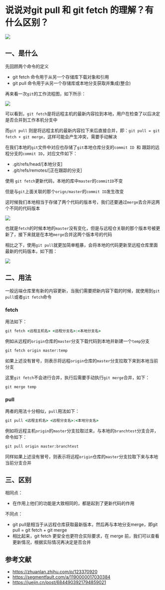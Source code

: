 # 说说对git pull 和 git fetch 的理解？有什么区别？

 ![](https://www.oss.tuwei.site/blogsImgs/fe/cc90c050-fac2-11eb-991d-334fd31f0201.png)



## 一、是什么
先回顾两个命令的定义
- git fetch 命令用于从另一个存储库下载对象和引用
- git pull 命令用于从另一个存储库或本地分支获取并集成(整合)

再来看一次`git`的工作流程图，如下所示：

 ![](https://www.oss.tuwei.site/blogsImgs/fe/d523ba60-fac2-11eb-991d-334fd31f0201.png)

可以看到，`git fetch`是将远程主机的最新内容拉到本地，用户在检查了以后决定是否合并到工作本机分支中

而`git pull` 则是将远程主机的最新内容拉下来后直接合并，即：`git pull = git fetch + git merge`，这样可能会产生冲突，需要手动解决

在我们本地的`git`文件中对应也存储了`git`本地仓库分支的`commit ID `和 跟踪的远程分支的`commit ID`，对应文件如下：

-  .git/refs/head/[本地分支]
-  .git/refs/remotes/[正在跟踪的分支]

使用 `git fetch`更新代码，本地的库中`master`的`commitID`不变

但是与`git`上面关联的那个`orign/master`的`commit ID`发生改变

这时候我们本地相当于存储了两个代码的版本号，我们还要通过`merge`去合并这两个不同的代码版本

 ![](https://www.oss.tuwei.site/blogsImgs/fe/fd23ff70-fb12-11eb-bc6f-3f06e1491664.png)

也就是`fetch`的时候本地的`master`没有变化，但是与远程仓关联的那个版本号被更新了，接下来就是在本地`merge`合并这两个版本号的代码

相比之下，使用`git pull`就更加简单粗暴，会将本地的代码更新至远程仓库里面最新的代码版本，如下图：

 ![](https://www.oss.tuwei.site/blogsImgs/fe/091b8140-fb13-11eb-bc6f-3f06e1491664.png)





## 二、用法

一般远端仓库里有新的内容更新，当我们需要把新内容下载的时候，就使用到`git pull`或者`git fetch`命令

### fetch

用法如下：

```cmd
git fetch <远程主机名> <远程分支名>:<本地分支名>
```

例如从远程的`origin`仓库的`master`分支下载代码到本地并新建一个`temp`分支

```cmd
git fetch origin master:temp
```

如果上述没有冒号，则表示将远程`origin`仓库的`master`分支拉取下来到本地当前分支

这里`git fetch`不会进行合并，执行后需要手动执行`git merge`合并，如下：

```cmd
git merge temp
```



### pull

两者的用法十分相似，`pull`用法如下：

```cmd
git pull <远程主机名> <远程分支名>:<本地分支名>
```

例如将远程主机`origin`的`master`分支拉取过来，与本地的`branchtest`分支合并，命令如下：

```cmd
git pull origin master:branchtest
```

同样如果上述没有冒号，则表示将远程`origin`仓库的`master`分支拉取下来与本地当前分支合并



## 三、区别

相同点：

- 在作用上他们的功能是大致相同的，都是起到了更新代码的作用

不同点：

- git pull是相当于从远程仓库获取最新版本，然后再与本地分支merge，即git pull = git fetch + git merge
- 相比起来，git fetch 更安全也更符合实际要求，在 merge 前，我们可以查看更新情况，根据实际情况再决定是否合并



## 参考文献

- https://zhuanlan.zhihu.com/p/123370920
- https://segmentfault.com/a/1190000017030384
- https://juejin.cn/post/6844903921794859021

